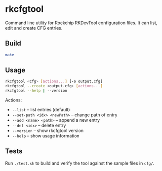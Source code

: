 # rkcfgtool

Command line utility for Rockchip RKDevTool configuration files.
It can list, edit and create CFG entries.

## Build

```sh
make
```

## Usage

```sh
rkcfgtool <cfg> [actions...] [-o output.cfg]
rkcfgtool --create <output.cfg> [actions...]
rkcfgtool --help | --version
```

Actions:
- `--list` – list entries (default)
- `--set-path <idx> <newPath>` – change path of entry
- `--add <name> <path>` – append a new entry
- `--del <idx>` – delete entry
- `--version` – show rkcfgtool version
- `--help` – show usage information

## Tests

Run `./test.sh` to build and verify the tool against the sample files in `cfg/`.
